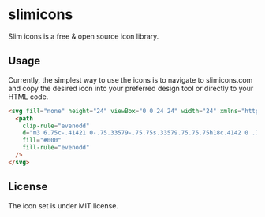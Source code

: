 # slimicons

Slim icons is a free &amp; open source icon library.

## Usage

Currently, the simplest way to use the icons is to navigate to slimicons.com and copy the desired icon into your preferred design tool or directly to your HTML code.

```html
<svg fill="none" height="24" viewBox="0 0 24 24" width="24" xmlns="http://www.w3.org/2000/svg" >
  <path
    clip-rule="evenodd"
    d="m3 6.75c-.41421 0-.75.33579-.75.75s.33579.75.75.75h18c.4142 0 .75-.33579.75-.75s-.3358-.75-.75-.75zm0 9c-.41421 0-.75.3358-.75.75s.33579.75.75.75h18c.4142 0 .75-.3358.75-.75s-.3358-.75-.75-.75zm-.75-2.25c0-.4142.33579-.75.75-.75h18c.4142 0 .75.3358.75.75s-.3358.75-.75.75h-18c-.41421 0-.75-.3358-.75-.75zm.75-3.75c-.41421 0-.75.3358-.75.75s.33579.75.75.75h18c.4142 0 .75-.3358.75-.75s-.3358-.75-.75-.75z"
    fill="#000"
    fill-rule="evenodd"
  />
</svg>
```

## License

The icon set is under MIT license.

